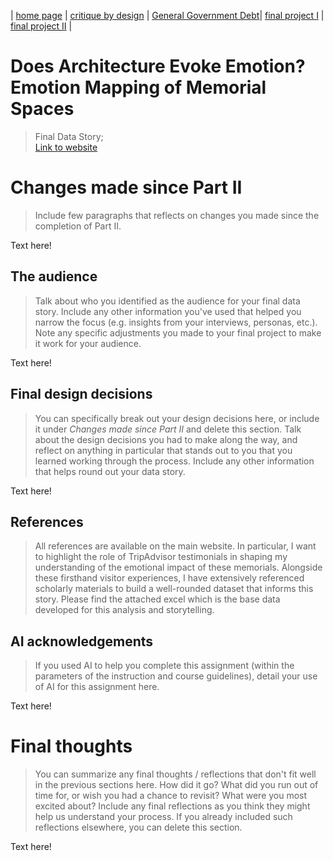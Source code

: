 | [home page](README.md) | [critique by design](critique-by-design.md) | [General Government Debt](controlling-color)| [final project I](final-project-part-one.md) | [final project II](final-project-part-two.md) |

# Does Architecture Evoke Emotion? Emotion Mapping of Memorial Spaces
> Final Data Story;<br/>
[Link to website](https://preview.shorthand.com/aPKwnLJOjt38fi1e/responsive/desktop)

# Changes made since Part II
> Include few paragraphs that reflects on changes you made since the completion of Part II. 

Text here!

## The audience
> Talk about who you identified as the audience for your final data story.  Include any other information you've used that helped you narrow the focus (e.g. insights from your interviews, personas, etc.).  Note any specific adjustments you made to your final project to make it work for your audience.

Text here!

## Final design decisions
> You can specifically break out your design decisions here, or include it under *Changes made since Part II* and delete this section. Talk about the design decisions you had to make along the way, and reflect on anything in particular that stands out to you that you learned working through the process.  Include any other information that helps round out your data story. 

Text here!

## References
> All references are available on the main website. In particular, I want to highlight the role of TripAdvisor testimonials in shaping my understanding of the emotional impact of these memorials. Alongside these firsthand visitor experiences, I have extensively referenced scholarly materials to build a well-rounded dataset that informs this story. Please find the attached excel which is the base data developed for this analysis and storytelling.

## AI acknowledgements
> If you used AI to help you complete this assignment (within the parameters of the instruction and course guidelines), detail your use of AI for this assignment here.

Text here!

# Final thoughts
> You can summarize any final thoughts / reflections that don't fit well in the previous sections here.  How did it go?  What did you run out of time for, or wish you had a chance to revisit?  What were you most excited about?  Include any final reflections as you think they might help us understand your process.  If you already included such reflections elsewhere, you can delete this section. 

Text here!


